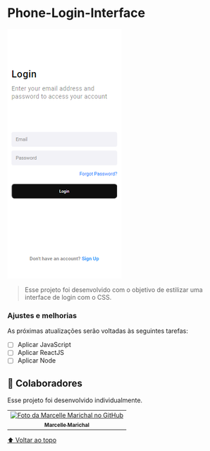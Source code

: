 # Phone-Login-Interface


<img src="Screenshot_2.png" alt="estilização de uma página de login para telefone">

> Esse projeto foi desenvolvido com o objetivo de estilizar uma interface de login com o CSS. 

### Ajustes e melhorias

As próximas atualizações serão voltadas às seguintes tarefas:

- [ ] Aplicar JavaScript
- [ ] Aplicar ReactJS
- [ ] Aplicar Node

## 🤝 Colaboradores

Esse projeto foi desenvolvido individualmente.

<table>
  <tr>
    <td align="center">
      <a href="#">
        <img src="https://avatars.githubusercontent.com/u/98181117?v=4" width="100px;" alt="Foto da Marcelle Marichal no GitHub"/><br>
        <sub>
          <b>Marcelle Marichal</b>
        </sub>
      </a>
    </td>
</table>


[⬆ Voltar ao topo](#Phone-Login-Interface)<br>
